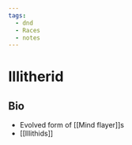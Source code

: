 ```yaml
---
tags:
  - dnd
  - Races
  - notes
---
```

# Illitherid
## Bio
- Evolved form of [[Mind flayer]]s
- [[Illithids]]